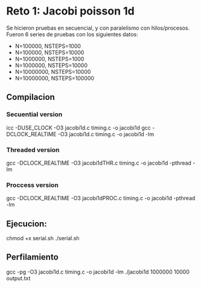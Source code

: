 # Reto 1: Jacobi poisson 1d
Se hicieron pruebas en secuencial, y con paralelismo con hilos/procesos.  
Fueron 6 series de pruebas con los siguientes datos:
- N=100000, NSTEPS=1000
- N=100000, NSTEPS=10000
- N=1000000, NSTEPS=1000
- N=1000000, NSTEPS=10000
- N=10000000, NSTEPS=10000
- N=10000000, NSTEPS=100000

## Compilacion
### Secuential version
icc -DUSE_CLOCK -O3 jacobi1d.c timing.c -o jacobi1d
gcc -DCLOCK_REALTIME -O3 jacobi1d.c timing.c -o jacobi1d -lm
### Threaded version
gcc -DCLOCK_REALTIME -O3 jacobi1dTHR.c timing.c -o jacobi1d -pthread -lm
### Proccess version
gcc -DCLOCK_REALTIME -O3 jacobi1dPROC.c timing.c -o jacobi1d -pthread -lm

## Ejecucion:
chmod +x serial.sh
./serial.sh

## Perfilamiento
gcc -pg -O3 jacobi1d.c timing.c -o jacobi1d -lm
./jacobi1d 1000000 10000 output.txt
